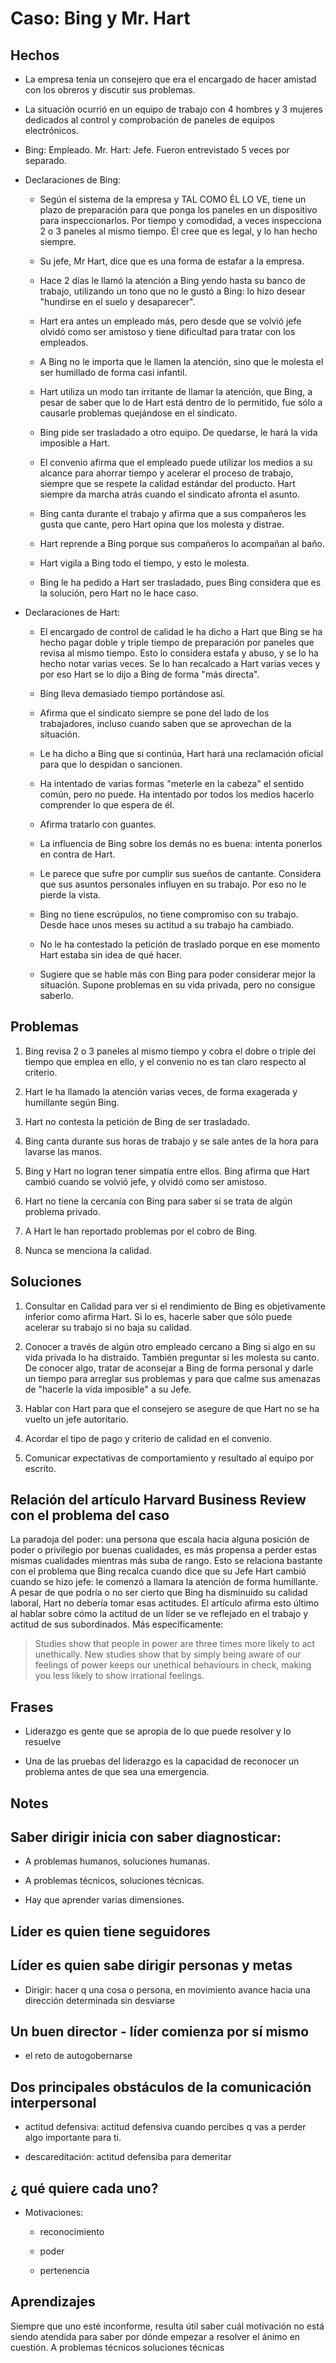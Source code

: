 # Caso: Bing y Mr. Hart

## Hechos

- La empresa tenía un consejero que era el encargado de hacer amistad con los obreros y discutir sus problemas.

- La situación ocurrió en un equipo de trabajo con 4 hombres y 3 mujeres dedicados al control y comprobación de paneles de equipos electrónicos.

- Bing: Empleado. Mr. Hart: Jefe. Fueron entrevistado 5 veces por separado.

- Declaraciones de Bing:

    - Según el sistema de la empresa y TAL COMO ÉL LO VE, tiene un plazo de preparación para que ponga los paneles en un dispositivo para inspeccionarlos. Por tiempo y comodidad, a veces inspecciona 2 o 3 paneles al mismo tiempo. Él cree que es legal, y lo han hecho siempre.

    - Su jefe, Mr Hart, dice que es una forma de estafar a la empresa.

    - Hace 2 días le llamó la atención a Bing yendo hasta su banco de trabajo, utilizando un tono que no le gustó a Bing: lo hizo desear "hundirse en el suelo y desaparecer".

    - Hart era antes un empleado más, pero desde que se volvió jefe olvidó como ser amistoso y tiene dificultad para tratar con los empleados.

    - A Bing no le importa que le llamen la atención, sino que le molesta el ser humillado de forma casi infantil.

    - Hart utiliza un modo tan irritante de llamar la atención, que Bing, a pesar de saber que lo de Hart está dentro de lo permitido, fue sólo a causarle problemas quejándose en el sindicato.

    - Bing pide ser trasladado a otro equipo. De quedarse, le hará la vida imposible a Hart.

    - El convenio afirma que el empleado puede utilizar los medios a su alcance para ahorrar tiempo y acelerar el proceso de trabajo, siempre que se respete la calidad estándar del producto. Hart siempre da marcha atrás cuando el sindicato afronta el asunto.

    - Bing canta durante el trabajo y afirma que a sus compañeros les gusta que cante, pero Hart opina que los molesta y distrae.

    - Hart reprende a Bing porque sus compañeros lo acompañan al baño.

    - Hart vigila a Bing todo el tiempo, y esto le molesta.

    - Bing le ha pedido a Hart ser trasladado, pues Bing considera que es la solución, pero Hart no le hace caso.

- Declaraciones de Hart:

    - El encargado de control de calidad le ha dicho a Hart que Bing se ha hecho pagar doble y triple tiempo de preparación por paneles que revisa al mismo tiempo. Esto lo considera estafa y abuso, y se lo ha hecho notar varias veces. Se lo han recalcado a Hart varias veces y por eso Hart se lo dijo a Bing de forma "más directa".

    - Bing lleva demasiado tiempo portándose así.

    - Afirma que el sindicato siempre se pone del lado de los trabajadores, incluso cuando saben que se aprovechan de la situación.

    - Le ha dicho a Bing que si continúa, Hart hará una reclamación oficial para que lo despidan o sancionen.

    - Ha intentado de varias formas "meterle en la cabeza" el sentido común, pero no puede. Ha intentado por todos los medios hacerlo comprender lo que espera de él.

    - Afirma tratarlo con guantes.

    - La influencia de Bing sobre los demás no es buena: intenta ponerlos en contra de Hart.

    - Le parece que sufre por cumplir sus sueños de cantante. Considera que sus asuntos personales influyen en su trabajo. Por eso no le pierde la vista.

    - Bing no tiene escrúpulos, no tiene compromiso con su trabajo. Desde hace unos meses su actitud a su trabajo ha cambiado.

    - No le ha contestado la petición de traslado porque en ese momento Hart estaba sin idea de qué hacer.

    - Sugiere que se hable más con Bing para poder considerar mejor la situación. Supone problemas en su vida privada, pero no consigue saberlo.

## Problemas

1. Bing revisa 2 o 3 paneles al mismo tiempo y cobra el dobre o triple del tiempo que emplea en ello, y el convenio no es tan claro respecto al criterio.

2. Hart le ha llamado la atención varias veces, de forma exagerada y humillante según Bing.

3. Hart no contesta la petición de Bing de ser trasladado.

4. Bing canta durante sus horas de trabajo y se sale antes de la hora para lavarse las manos.

5. Bing y Hart no logran tener simpatía entre ellos. Bing afirma que Hart cambió cuando se volvió jefe, y olvidó como ser amistoso.

6. Hart no tiene la cercanía con Bing para saber si se trata de algún problema privado.

7. A Hart le han reportado problemas por el cobro de Bing.

8. Nunca se menciona la calidad.

## Soluciones

1. Consultar en Calidad para ver si el rendimiento de Bing es objetivamente inferior como afirma Hart. Si lo es, hacerle saber que sólo puede acelerar su trabajo si no baja su calidad.

2. Conocer a través de algún otro empleado cercano a Bing si algo en su vida privada lo ha distraído. También preguntar si les molesta su canto. De conocer algo, tratar de aconsejar a Bing de forma personal y darle un tiempo para arreglar sus problemas y para que calme sus amenazas de "hacerle la vida imposible" a su Jefe.

3. Hablar con Hart para que el consejero se asegure de que Hart no se ha vuelto un jefe autoritario.

4. Acordar el tipo de pago y criterio de calidad en el convenio.

5. Comunicar expectativas de comportamiento y resultado al equipo por escrito. 

## Relación del artículo Harvard Business Review con el problema del caso

La paradoja del poder: una persona que escala hacia alguna posición de poder o privilegio por buenas cualidades, es más propensa a perder estas mismas cualidades mientras más suba de rango. Esto se relaciona bastante con el problema que Bing recalca cuando dice que su Jefe Hart cambió cuando se hizo jefe: le comenzó a llamara la atención de forma humillante. A pesar de que podría o no ser cierto que Bing ha disminuido su calidad laboral, Hart no debería tomar esas actitudes. El artículo afirma esto último al hablar sobre cómo la actitud de un líder se ve reflejado en el trabajo y actitud de sus subordinados. Más específicamente:

> Studies show that people in power are three times more likely to act unethically. New studies show that by simply being aware of our feelings of power keeps our unethical behaviours in check, making you less likely to show irrational feelings.

## Frases

- Liderazgo es gente que se apropia de lo que puede resolver y lo resuelve

- Una de las pruebas del liderazgo es la capacidad de reconocer un problema antes de que sea una emergencia.

## Notes

## Saber dirigir inicia con saber diagnosticar:

- A problemas humanos, soluciones humanas.

- A problemas técnicos, soluciones técnicas.

- Hay que aprender varias dimensiones.

## Líder es quien tiene seguidores

## Líder es quien sabe dirigir personas y metas

- Dirigir: hacer q una cosa o persona, en movimiento avance hacia una dirección determinada sin desviarse

## Un buen director - líder comienza por sí mismo

- el reto de autogobernarse

## Dos principales obstáculos de la comunicación interpersonal

- actitud defensiva: actitud defensiva cuando percibes q vas a perder algo importante para ti.

- descareditación: actitud defensiba para demeritar

## ¿ qué quiere cada uno?

- Motivaciones:

    - reconocimiento

    - poder

    - pertenencia

## Aprendizajes

Siempre que uno esté inconforme, resulta útil saber cuál motivación no está siendo atendida para saber por dónde empezar a resolver el ánimo en cuestión. A problemas técnicos soluciones técnicas
